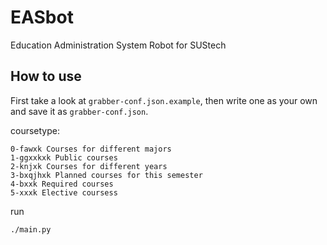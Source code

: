 # EASbot
Education Administration System Robot for SUStech

## How to use

First take a look at `grabber-conf.json.example`, then write one as your own and save it as `grabber-conf.json`.

coursetype: 

```
0-fawxk Courses for different majors
1-ggxxkxk Public courses
2-knjxk Courses for different years
3-bxqjhxk Planned courses for this semester
4-bxxk Required courses
5-xxxk Elective coursess
```

run

```shell
./main.py
```
